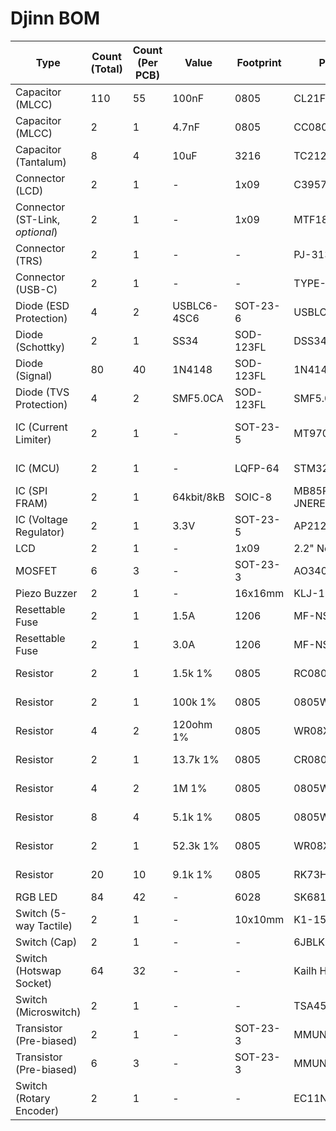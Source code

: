 # Djinn BOM

| Type                            | Count (Total) | Count (Per PCB) | Value       | Footprint | Part Number          | Link                                                                                                                                                                                    |
|---------------------------------|---------------|-----------------|-------------|-----------|----------------------|-----------------------------------------------------------------------------------------------------------------------------------------------------------------------------------------|
| Capacitor (MLCC)                | 110           | 55              | 100nF       | 0805      | CL21F104ZBCNNNC      | https://lcsc.com/product-detail/Multilayer-Ceramic-Capacitors-MLCC-SMD-SMT_Samsung-Electro-Mechanics-CL21F104ZBCNNNC_C1760.html                                                         |
| Capacitor (MLCC)                | 2             | 1               | 4.7nF       | 0805      | CC0805KRX7R9BB472    | https://lcsc.com/product-detail/Multilayer-Ceramic-Capacitors-MLCC-SMD-SMT_YAGEO-CC0805KRX7R9BB472_C107153.html                                                                         |
| Capacitor (Tantalum)            | 8             | 4               | 10uF        | 3216      | TC212A106K016Y       | https://lcsc.com/product-detail/Tantalum-Capacitors_Sunlord-TC212A106K016Y_C108529.html                                                                                                 |
| Connector (LCD)                 | 2             | 1               | -           | 1x09      | C39576               | https://lcsc.com/product-detail/Pin-Header-Female-Header_BOOMELE-Boom-Precision-Elec-C39576_C39576.html                                                                                 |
| Connector (ST-Link, *optional*) | 2             | 1               | -           | 1x09      | MTF185-205SY3        | https://lcsc.com/product-detail/Pin-Header-Female-Header_MINTRON-MTF185-205SY3_C358738.html                                                                                             |
| Connector (TRS)                 | 2             | 1               | -           | -         | PJ-3136-B            | https://lcsc.com/product-detail/Audio-Video-Connectors_XKB-Connectivity-PJ-3136-B_C381131.html                                                                                          |
| Connector (USB-C)               | 2             | 1               | -           | -         | TYPE-C-31-M-12       | https://lcsc.com/product-detail/USB-Connectors_Korean-Hroparts-Elec-TYPE-C-31-M-12_C165948.html                                                                                         |
| Diode (ESD Protection)          | 4             | 2               | USBLC6-4SC6 | SOT-23-6  | USBLC6-4SC6          | https://lcsc.com/product-detail/Diodes-ESD_STMicroelectronics_USBLC6-4SC6_USBLC6-4SC6_C111212.html                                                                                      |
| Diode (Schottky)                | 2             | 1               | SS34        | SOD-123FL | DSS34                | https://lcsc.com/product-detail/Schottky-Barrier-Diodes-SBD_BORN-DSS34_C511866.html                                                                                                     |
| Diode (Signal)                  | 80            | 40              | 1N4148      | SOD-123FL | 1N4148WL             | https://lcsc.com/product-detail/Switching-Diode_Shandong-Jingdao-Microelectronics-1N4148WL_C108804.html                                                                                 |
| Diode (TVS Protection)          | 4             | 2               | SMF5.0CA    | SOD-123FL | SMF5.0CA             | https://lcsc.com/product-detail/TVS_MDD-Microdiode-Electronics-SMF5-0CA_C364279.html                                                                                                    |
| IC (Current Limiter)            | 2             | 1               | -           | SOT-23-5  | MT9700 *or* DIO7002  | https://lcsc.com/product-detail/PMIC-Power-Distribution-Switches_MT9700_C89855.html *or* https://lcsc.com/product-detail/PMIC-Power-Distribution-Switches_DIOO-DIO7002AST5_C403840.html |
| IC (MCU)                        | 2             | 1               | -           | LQFP-64   | STM32G474RET6        | https://au.mouser.com/ProductDetail/STMicroelectronics/STM32G474RET6?qs=%2Fha2pyFaduhBp7B0yN03ycB%252BZ%252BLXFeacrURrEXR6i%252Bv3eck5WgVsdQ%3D%3D                                      |
| IC (SPI FRAM)                   | 2             | 1               | 64kbit/8kB  | SOIC-8    | MB85RS64PNF-G-JNERE1 | https://lcsc.com/product-detail/FRAM_FUJITSU-MB85RS64PNF-G-JNERE1_C8741.html                                                                                                            |
| IC (Voltage Regulator)          | 2             | 1               | 3.3V        | SOT-23-5  | AP2127K-3.3TRG1      | https://lcsc.com/product-detail/Dropout-Regulators-LDO_Diodes-Incorporated-AP2127K-3-3TRG1_C156285.html                                                                                 |
| LCD                             | 2             | 1               | -           | 1x09      | 2.2" No Touch        | https://www.aliexpress.com/item/4000219159401.html                                                                                                                                      |
| MOSFET                          | 6             | 3               | -           | SOT-23-3  | AO3401A              | https://lcsc.com/product-detail/MOSFET_UMW-Youtai-Semiconductor-Co-Ltd-AO3401A_C347476.html                                                                                             |
| Piezo Buzzer                    | 2             | 1               | -           | 16x16mm   | KLJ-1625             | https://lcsc.com/product-detail/Buzzers_KELIKING-KLJ-1625_C201041.html                                                                                                                  |
| Resettable Fuse                 | 2             | 1               | 1.5A        | 1206      | MF-NSMF075-2         | https://lcsc.com/product-detail/PTC-Resettable-Fuses_BOURNS-MF-NSMF075-2_C89653.html                                                                                                    |
| Resettable Fuse                 | 2             | 1               | 3.0A        | 1206      | MF-NSMF150-2         | https://lcsc.com/product-detail/PTC-Resettable-Fuses_BOURNS-MF-NSMF150-2_C89655.html                                                                                                    |
| Resistor                        | 2             | 1               | 1.5k 1%     | 0805      | RC0805FR-071K5L      | https://lcsc.com/product-detail/Chip-Resistor-Surface-Mount_YAGEO-RC0805FR-071K5L_C114555.html                                                                                          |
| Resistor                        | 2             | 1               | 100k 1%     | 0805      | 0805W8F1003T5E       | https://lcsc.com/product-detail/Chip-Resistor-Surface-Mount_UNI-ROYAL-Uniroyal-Elec-0805W8F1003T5E_C149504.html                                                                         |
| Resistor                        | 4             | 2               | 120ohm 1%   | 0805      | WR08X1200FTL         | https://lcsc.com/product-detail/Chip-Resistor-Surface-Mount_Walsin-Tech-Corp-WR08X1200FTL_C163960.html                                                                                  |
| Resistor                        | 2             | 1               | 13.7k 1%    | 0805      | CR0805F81372G        | https://lcsc.com/product-detail/Chip-Resistor-Surface-Mount_LIZ-Elec-CR0805F81372G_C101466.html                                                                                         |
| Resistor                        | 4             | 2               | 1M 1%       | 0805      | 0805W8F1004T5E       | https://lcsc.com/product-detail/Chip-Resistor-Surface-Mount_UNI-ROYAL-Uniroyal-Elec-0805W8F1004T5E_C17514.html                                                                          |
| Resistor                        | 8             | 4               | 5.1k 1%     | 0805      | 0805W8F5101T5E       | https://lcsc.com/product-detail/Chip-Resistor-Surface-Mount_UNI-ROYAL-Uniroyal-Elec-0805W8F5101T5E_C27834.html                                                                          |
| Resistor                        | 2             | 1               | 52.3k 1%    | 0805      | WR08X5232FTL         | https://lcsc.com/product-detail/Chip-Resistor-Surface-Mount_Walsin-Tech-Corp-WR08X5232FTL_C170927.html                                                                                  |
| Resistor                        | 20            | 10              | 9.1k 1%     | 0805      | RK73H2ATTD9101F      | https://lcsc.com/product-detail/Chip-Resistor-Surface-Mount_KOA-Speer-Elec-RK73H2ATTD9101F_C317276.html                                                                                 |
| RGB LED                         | 84            | 42              | -           | 6028      | SK6812Mini-E         | https://www.aliexpress.com/item/4000475685852.html                                                                                                                                      |
| Switch (5-way Tactile)          | 2             | 1               | -           | 10x10mm   | K1-1506DN-01         | https://lcsc.com/product-detail/5-way-Tactile-Switches_Korean-Hroparts-Elec-K1-1506DN-01_C145911.html                                                                                   |
| Switch (Cap)                    | 2             | 1               | -           | -         | 6JBLK                | https://lcsc.com/product-detail/Switch-accessories-or-Caps_E-Switch-6JBLK_C273384.html                                                                                                  |
| Switch (Hotswap Socket)         | 64            | 32              | -           | -         | Kailh Hotswap        | https://www.aliexpress.com/item/32903471019.html                                                                                                                                        |
| Switch (Microswitch)            | 2             | 1               | -           | -         | TSA451G50-250        | https://lcsc.com/product-detail/Tactile-Switches_BRIGHT-TSA451G50-250_C294483.html                                                                                                      |
| Transistor (Pre-biased)         | 2             | 1               | -           | SOT-23-3  | MMUN2133LT1G         | https://lcsc.com/product-detail/Digital-Transistors_ON-Semiconductor-MMUN2133LT1G_C86182.html                                                                                           |
| Transistor (Pre-biased)         | 6             | 3               | -           | SOT-23-3  | MMUN2233LT1G         | https://lcsc.com/product-detail/Transistors-NPN-PNP_ON-Semiconductor-MMUN2233LT1G_C86932.html                                                                                           |
| Switch (Rotary Encoder)         | 2             | 1               | -           | -         | EC11N1525404         | https://lcsc.com/product-detail/Coded-Rotary-Switches_ALPS-Electric-EC11N1525404_C470748.html                                                                                           |